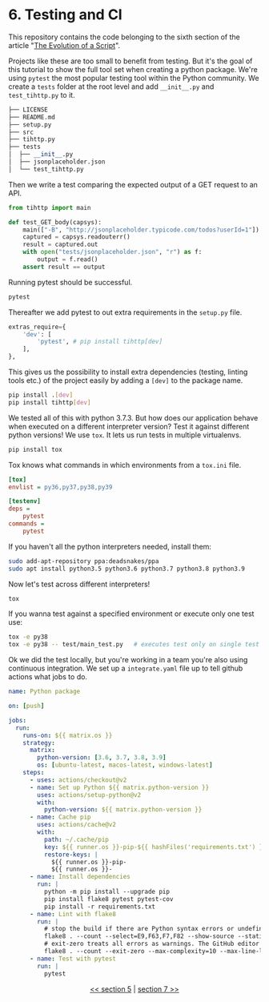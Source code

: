 # 6. Testing and CI

This repository contains the code belonging to the sixth section of the article "[The Evolution of a Script](https://the-coding-lab.com/posts/the-evolution-of-a-script/)".

Projects like these are too small to benefit from testing. But it's the goal of this tutorial to show the full tool set when creating a python package. We're using `pytest` the most popular testing tool within the Python community. We create a `tests` folder at the root level and add `__init__.py` and `test_tihttp.py` to it.

```python
├── LICENSE
├── README.md
├── setup.py
├── src
├── tihttp.py
├── tests
│  ├── __init__.py
│  ├── jsonplaceholder.json
│  └── test_tihttp.py
```

Then we write a test comparing the expected output of a GET request to an API.

```python
from tihttp import main

def test_GET_body(capsys):
    main(["-B", "http://jsonplaceholder.typicode.com/todos?userId=1"])
    captured = capsys.readouterr()
    result = captured.out
    with open("tests/jsonplaceholder.json", "r") as f:
        output = f.read()
    assert result == output
```

Running pytest should be successful.

```bash
pytest
```

Thereafter we add pytest to out extra requirements in the `setup.py` file.

```python
extras_require={
    'dev': [
        'pytest', # pip install tihttp[dev]
    ],
},
```

This gives us the possibility to install extra dependencies (testing, linting tools etc.) of the project easily by adding a `[dev]` to the package name.

```bash
pip install .[dev]
pip install tihttp[dev]
```

We tested all of this with python 3.7.3. But how does our application behave when executed on a different interpreter version? Test it against different python versions! We use `tox`. It lets us run tests in multiple virtualenvs.

```bash
pip install tox
```

Tox knows what commands in which environments from a `tox.ini` file.

```ini
[tox]
envlist = py36,py37,py38,py39

[testenv]
deps =
    pytest
commands =
    pytest
```

If you haven't all the python interpreters needed, install them:

```bash
sudo add-apt-repository ppa:deadsnakes/ppa
sudo apt install python3.5 python3.6 python3.7 python3.8 python3.9
```

Now let's test across different interpreters!

```bash
tox
```

If you wanna test against a specified environment or execute only one test use:

```bash
tox -e py38
tox -e py38 -- test/main_test.py   # executes test only on single test
```

Ok we did the test locally, but you're working in a team you're also using continuous integration. We set up a `integrate.yaml` file up to tell github actions what jobs to do.

```yaml
name: Python package

on: [push]

jobs:
  run:
    runs-on: ${{ matrix.os }}
    strategy:
      matrix:
        python-version: [3.6, 3.7, 3.8, 3.9]
        os: [ubuntu-latest, macos-latest, windows-latest]
    steps:
      - uses: actions/checkout@v2
      - name: Set up Python ${{ matrix.python-version }}
        uses: actions/setup-python@v2
        with:
          python-version: ${{ matrix.python-version }}
      - name: Cache pip
        uses: actions/cache@v2
        with:
          path: ~/.cache/pip
          key: ${{ runner.os }}-pip-${{ hashFiles('requirements.txt') }}
          restore-keys: |
            ${{ runner.os }}-pip-
            ${{ runner.os }}-
      - name: Install dependencies
        run: |
          python -m pip install --upgrade pip
          pip install flake8 pytest pytest-cov
          pip install -r requirements.txt
      - name: Lint with flake8
        run: |
          # stop the build if there are Python syntax errors or undefined names
          flake8 . --count --select=E9,F63,F7,F82 --show-source --statistics
          # exit-zero treats all errors as warnings. The GitHub editor is 127 chars wide
          flake8 . --count --exit-zero --max-complexity=10 --max-line-length=127 --statistics
      - name: Test with pytest
        run: |
          pytest
```

<div>
<p align="center"><a href="https://github.com/NiklasTiede/tinyHTTPie/tree/5-Distributing-by-Setup-File"><< section 5</a> | <a href="https://github.com/NiklasTiede/tinyHTTPie/tree/7-Documentation">section 7 >></a> </p>
</div>
